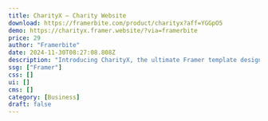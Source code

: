 ```yaml
---
title: CharityX — Charity Website
download: https://framerbite.com/product/charityx?aff=YGGpO5
demo: https://charityx.framer.website/?via=framerbite
price: 29
author: "Framerbite"
date: 2024-11-30T08:27:08.808Z
description: "Introducing CharityX, the ultimate Framer template designed for Non-Profit, NGO and Charity. With 9 meticulously crafted, complete, and ready-to-use pages, CharityX ensures that your online presence is nothing short of exceptional."
ssg: ["Framer"]
css: []
ui: []
cms: []
category: [Business]
draft: false
---
```

